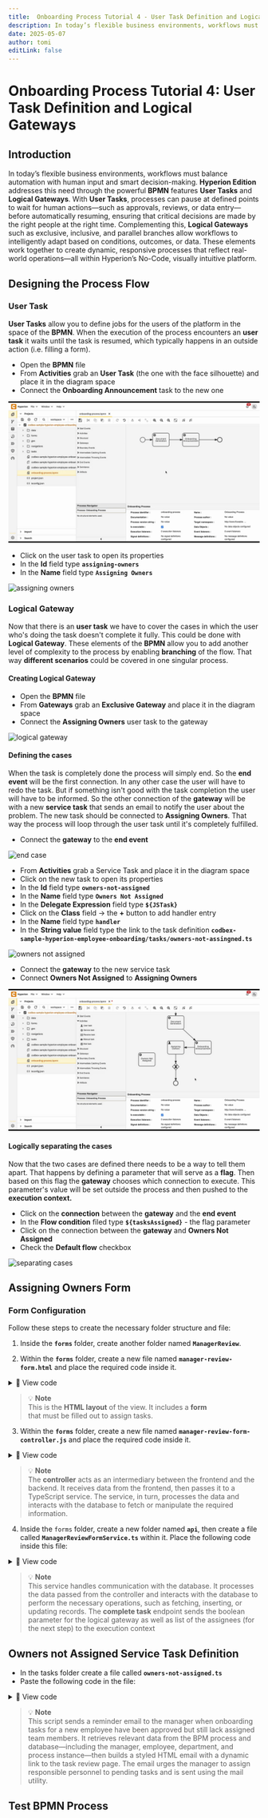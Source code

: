 ```yaml
---
title:  Onboarding Process Tutorial 4 - User Task Definition and Logical Gateways
description: In today’s flexible business environments, workflows must balance automation with human input and smart decision-making.
date: 2025-05-07
author: tomi
editLink: false
---
```


# Onboarding Process Tutorial 4: User Task Definition and Logical Gateways

## Introduction

In today’s flexible business environments, workflows must balance automation with human input and smart decision-making. **Hyperion Edition** addresses this need through the powerful **BPMN** features **User Tasks** and **Logical Gateways**.
With **User Tasks**, processes can pause at defined points to wait for human actions—such as approvals, reviews, or data entry—before automatically resuming, ensuring that critical decisions are made by the right people at the right time.
Complementing this, **Logical Gateways** such as exclusive, inclusive, and parallel branches allow workflows to intelligently adapt based on conditions, outcomes, or data.
These elements work together to create dynamic, responsive processes that reflect real-world operations—all within Hyperion’s No-Code, visually intuitive platform.

## Designing the Process Flow

### User Task

**User Tasks** allow you to define jobs for the users of the platform in the space of the **BPMN**. When the execution of the process encounters an **user task** it waits until the task is resumed, which typically happens in an outside action (i.e. filling a form).

-   Open the **BPMN** file
-	From **Activities** grab an **User Task** (the one with the face silhouette) and place it in the diagram space
-	Connect the **Onboarding Announcement** task to the new one

![creating user task](../../../../images/2025-05-07-onboarding-process/creating-user-task.gif)

-	Click on the user task to open its properties
-	In the **Id** field type **`assigning-owners`**
-	In the **Name** field type **`Assigning Owners`**

![assigning owners](../../../../images/2025-05-07-onboarding-process/assigning-owners.gif)

### Logical Gateway

Now that there is an **user task** we have to cover the cases in which the user who's doing the task doesn't complete it fully. This could be done with **Logical Gateway**. These elements of the **BPMN** allow you to add another level of complexity to the process by enabling **branching** of the flow. That way **different scenarios** could be covered in one singular process.

#### Creating Logical Gateway

-   Open the **BPMN** file
-	From **Gateways** grab an **Exclusive Gateway** and place it in the diagram space
-	Connect the **Assigning Owners** user task to the gateway

![logical gateway](../../../../images/2025-05-07-onboarding-process/creating-logical-gateway.gif)

#### Defining the cases

When the task is completely done the process will simply end. So the **end event** will be the first connection. In any other case the user will have to redo the task. But if something isn't good with the task completion the user will have to be informed. So the other connection of the **gateway** will be with a new **service task** that sends an email to notify the user about the problem. The new task should be connected to **Assigning Owners**. That way the process will loop through the user task until it's completely fulfilled.

-	Connect the **gateway** to the **end event**

![end case](../../../../images/2025-05-07-onboarding-process/end-case.gif)

-	From **Activities** grab a Service Task and place it in the diagram space
-	Click on the new task to open its properties
-	In the **Id** field type **`owners-not-assigned`**
-	In the **Name** field type **`Owners Not Assigned`**
-	In the **Delegate Expression** field type **`${JSTask}`**
-	Click on the **Class** field → the **+** button to add handler entry
-	In the **Name** field type **`handler`**
-	In the **String value** field type the link to the task definition **`codbex-sample-hyperion-employee-onboarding/tasks/owners-not-assingned.ts`**

![owners not assigned](../../../../images/2025-05-07-onboarding-process/owners-not-assingned.gif)

-	Connect the **gateway** to the new service task
-	Connect **Owners Not Assigned** to **Assigning Owners**

![default case](../../../../images/2025-05-07-onboarding-process/default-case.gif)

#### Logically separating the cases

Now that the two cases are defined there needs to be a way to tell them apart. That happens by defining a parameter that will serve as a **flag**. Then based on this flag the **gateway** chooses which connection to execute. This parameter's value will be set outside the process and then pushed to the **execution context.**

- Click on the **connection** between the **gateway** and the **end event**
- In the **Flow condition** filed type **`${tasksAssigned}`** - the flag parameter
- Click on the connection between the **gateway** and **Owners Not Assigned**
- Check the **Default flow** checkbox

![separating cases](../../../../images/2025-05-07-onboarding-process/separating-cases.gif)

## Assigning Owners Form

### Form Configuration

Follow these steps to create the necessary folder structure and file:

1. Inside the **`forms`** folder, create another folder named **`ManagerReview`**.

2. Within the **`forms`** folder, create a new file named **`manager-review-form.html`** and place the required code inside it.

<details>
  <summary>📄 View code</summary>
  
```
<!DOCTYPE html>
<html lang="en" xmlns="http://www.w3.org/1999/xhtml" ng-app="templateApp" ng-controller="templateController">

    <head>
        <meta charset="utf-8" />
        <meta name="viewport" content="width=device-width, initial-scale=1">
        <link rel="icon" sizes="any" href="data:;base64,iVBORw0KGgo=">
        <title config-title></title>
        <script type="text/javascript" src="manager-review-generate.js"></script>
        <script type="text/javascript" src="/services/js/platform-core/services/loader.js?id=view-js"></script>
        <link type="text/css" rel="stylesheet" href="/services/js/platform-core/services/loader.js?id=view-css" />
        <script src="manager-review-form-controller.js"></script>
    </head>

    <body class="bk-vbox">
        <h2 bk-title class="bk-padding--sm bk-center" wrap="true" header-size="2" aria-label="title" ng-if="hasAvailableTasks">Manager Review</h2>
        <bk-scrollbar class="bk-full-height bk-padding--sm bk-center--horizontal">
            <bk-fieldset ng-form="forms.details" class="bk-restrict-width--sm bk-full-width" ng-if="hasAvailableTasks">
                <bk-form-group name="entityForm">
                    <bk-form-item horizontal="false" ng-repeat="task in taskList track by task.Id">
                        <bk-form-label for="assignee-{{ $index }}" ng-required="true" colon="true">{{task.Name}}</bk-form-label>
                        <bk-combobox-input input-id="assignee-{{ $index }}" ng-required="true" ng-model="entity.assignees[task.Id]" dropdown-items="assigneeOptions" placeholder="Choose Assignee ..."
                            btn-aria-label="show/hide Assignee options" list-aria-label="Assignee options"></bk-combobox-input>
                    </bk-form-item>
                </bk-form-group>
            </bk-fieldset>
            <bk-message-page glyph="sap-icon--message-information" ng-if="!hasAvailableTasks">
                <bk-message-page-title>There are no tasks to assign at the moment</bk-message-page-title>
                <bk-message-page-subtitle>It looks like all the tasks have been completed or there are no new tasks to assign right now.</bk-message-page-subtitle>
            </bk-message-page>
        </bk-scrollbar>
        <bk-bar bar-design="footer" class="bk-margin-top--md" ng-if="hasAvailableTasks">
            <bk-bar-right>
                <bk-bar-element>
                    <bk-button label="Submit" state="emphasized" ng-click="submitAssignees()" ng-disabled="!(forms.details.$valid)"></bk-button>
                </bk-bar-element>
            </bk-bar-right>
        </bk-bar>
        <theme></theme>
    </body>

</html>

```
</details>

> 💡 **Note**  
> This is the **HTML layout** of the view. It includes a **form**  
> that must be filled out to assign tasks.

3. Within the **`forms`** folder, create a new file named **`manager-review-form-controller.js`** and place the required code inside it.


<details>
  <summary>📄 View code</summary>

```
angular.module('templateApp', ['blimpKit', 'platformView']).controller('templateController', ($scope, $http) => {

    const employeeId = new URLSearchParams(window.location.search).get('employeeId');
    const processInstanceId = new URLSearchParams(window.location.search).get('processId');

    $scope.entity = {
        assignees: {}
    };
    $scope.forms = {
        details: {},
    };

    const tasksUrl =
        "/services/ts/codbex-sample-hyperion-employee-onboarding/forms/ManagerReview/api/ManagerReviewFormService.ts/tasksData/" + employeeId;
    const employeeUrl =
        "/services/ts/codbex-sample-hyperion-employee-onboarding/forms/ManagerReview/api/ManagerReviewFormService.ts/employeeData";
    const updateAssigneeUrl =
        "/services/ts/codbex-sample-hyperion-employee-onboarding/forms/ManagerReview/api/ManagerReviewFormService.ts/updateAssignee";
    const completeTaskUrl =
        "/services/ts/codbex-sample-hyperion-employee-onboarding/forms/ManagerReview/api/ManagerReviewFormService.ts/completeTask/" + processInstanceId;

    $scope.hasAvailableTasks = false;

    $http.get(tasksUrl).then(response => {
        $scope.taskList = response.data;
        $scope.hasAvailableTasks = response.data.length > 0;
        $http.get(employeeUrl).then(response => {
            $scope.assigneeOptions = response.data;
        }).catch((error) => {
            console.error("Error getting employees data: ", error);
        });

    }).catch((error) => {
        console.error("Error getting tasks data: ", error);
    });

    $scope.submitAssignees = () => {
        $scope.taskList.forEach((task) => {

            const assigneeId = $scope.entity.assignees[task.Id];

            if (assigneeId) {
                const updateData = {
                    taskId: task.Id,
                    assigneeId: assigneeId,
                };

                $http.post(updateAssigneeUrl, updateData).then(response => {
                    console.log("Assignee updated successfully for task", task.Id, response.data);
                }).catch(function (error) {
                    console.error("Error updating assignee for task", task.Id, error);
                });
            } else {
                console.log("No assignee selected for task with ID: ", task.Id);
            }
        });

        const assigneeIds = Object.values($scope.entity.assignees);

        $http.post(completeTaskUrl, assigneeIds).then(response => {
            console.log("Tasks completed: ", response.data);
            $http.get(tasksUrl).then(response => {
                $scope.taskList = response.data;
                $scope.entity.assignees = {};
                $scope.hasAvailableTasks = response.data.length > 0;
            }).catch((error) => {
                console.error("Error refreshing task list", error);
            });
        }).catch((error) => {
            console.error("Error completing tasks list", error);
        });
    };

});
```
</details>

> 💡 **Note**  
> The **controller** acts as an intermediary between the frontend and the backend. It receives data from the frontend, then passes it to a TypeScript service. The service, in turn, processes the data and interacts with the database to fetch or manipulate the required information.


4. Inside the `forms` folder, create a new folder named **`api`**, then create a file called **`ManagerReviewFormService.ts`** within it. Place the following code inside this file:


<details>
  <summary>📄 View code</summary>

```
import { OnboardingTaskRepository as OnboardingTaskDao } from "codbex-sample-hyperion-employee-onboarding/gen/codbex-sample-hyperion-employee-onboarding/dao/OnboardingTask/OnboardingTaskRepository";
import { EmployeeRepository as EmployeeDao } from "codbex-sample-hyperion-employee-onboarding/gen/codbex-sample-hyperion-employee-onboarding/dao/Employee/EmployeeRepository";

import { Controller, Get, Post } from "sdk/http";
import { tasks, process } from "sdk/bpm";

@Controller
class ManagerReviewFormService {

    private readonly onboardingTaskDao;
    private readonly employeeDao;

    constructor() {
        this.onboardingTaskDao = new OnboardingTaskDao();
        this.employeeDao = new EmployeeDao();
    }

    @Get("/tasksData/:employeeId")
    public tasksData(_: any, ctx: any) {
        const employeeId = ctx.pathParameters.employeeId;

        const tasks = this.onboardingTaskDao.findAll({
            $filter: {
                equals: {
                    Employee: employeeId
                }
            }
        });

        const unassignedTasks = tasks.filter(t => typeof t.Assignee !== 'number');

        return unassignedTasks;
    }

    @Get("/employeeData")
    public employeeData() {
        return this.employeeDao.findAll({
            $filter: {
                equals: {
                    OnboardingStatus: 3
                }
            }
        }).map(function (value) {
            return {
                value: value.Id,
                text: value.Name
            };
        });
    }

    @Get("/newHireData")
    public newHireData() {
        return this.employeeDao.findAll({
            $filter: {
                equals: {
                    OnboardingStatus: 1
                }
            }
        }).map(function (value) {
            return {
                value: value.Id,
                text: value.Name
            };
        });
    }

    @Post("/updateAssignee")
    public updateAssignee(body: any) {

        let task = this.onboardingTaskDao.findById(body.taskId);

        task.Assignee = body.assigneeId;
        task.Status = 2; 

        this.onboardingTaskDao.update(task);
    }

    @Post("/completeTask/:processInstanceId")
    public completeTask(body: any, ctx: any) {
        const processInstanceId = ctx.pathParameters.processInstanceId;

        const task = tasks.list().filter(task => task.data.processInstanceId === processInstanceId);

        let assigneeTasks = process.getVariable(processInstanceId, "tasks");

        let finalTasks = [];

        for (let i = 0; i < assigneeTasks.length; i++) {
            const taskData = JSON.parse(assigneeTasks[i]);

            const task = {
                "Employee": taskData.Employee,
                "Name": taskData.Name,
                "Status": taskData.Status,
                "Link": taskData.Link,
                "Assignee": body[i]
            };

            finalTasks.push(task);
        }

        tasks.complete(task[0].data.id, {
            TaskAssignees: finalTasks,
            tasksAssigned: true
        });
    }

}
```

</details>

> 💡 **Note**   
> This service handles communication with the database. It processes the data passed from the controller and interacts with the database to perform the necessary operations, such as fetching, inserting, or updating records.
> The **complete task** endpoint sends the boolean parameter for the logical gateway as well as list of the assignees (for the next step) to the execution context


## Owners not Assigned Service Task Definition

- In the tasks folder create a file called **`owners-not-assigned.ts`**
- Paste the following code in the file:

<details>
  <summary>📄 View code</summary>

```typescript
import { EmployeeRepository  as  EmployeeDao } from  "codbex-sample-hyperion-employee-onboarding/gen/codbex-sample-hyperion-employee-onboarding/dao/Employee/EmployeeRepository";
import { DepartmentRepository  as  DepartmentDao } from  "codbex-sample-hyperion-employee-onboarding/gen/codbex-sample-hyperion-employee-onboarding/dao/Department/DepartmentRepository";

import { process } from  "sdk/bpm";
import { sendMail } from  "./mail-util";

const employeeDao = new  EmployeeDao();
const departmentDao = new  DepartmentDao();

const execution = process.getExecutionContext();
const executionId = execution.getId();

const managerId = process.getVariable(executionId, "Manager");
let managerLink = process.getVariable(executionId, "ManagerLink");
const employeeId = process.getVariable(executionId, "Employee");

const manager = employeeDao.findById(managerId);
if (!manager) {
throw  new  Error(`Employee with ID ${managerId} not found!`);
}

const employee = employeeDao.findById(employeeId);
if (!employee) {
throw  new  Error(`Employee with ID ${employeeId} not found!`);
}

const departmentName = departmentDao.findById(employee.Department).Name;

const subject = "No Assignees to Onboarding Tasks";
const processInstanceId = execution.getProcessInstanceId();

managerLink = `${managerLink}&processId=${processInstanceId}`;

const content = `
<div style="font-family: Arial, sans-serif; line-height: 1.6; color: #333; max-width: 600px; margin: auto; padding: 20px; border: 1px solid #ddd; border-radius: 10px;">
	<div style="text-align: left; margin-bottom: 20px;">
	<img src="https://raw.githubusercontent.com/codbex/codbex.github.io/main/docs/images/logos/codbex-logo.png" alt="Company Logo" style="width: 50px; height: 50px;">
	</div>
	<h2 style="color: #2c3e50; text-align: center;">Action Needed: Assign Onboarding Tasks</h2>
	<p>Dear ${manager.Name},</p>
	<p>The onboarding process for <strong>${employee.Name}</strong> (Department: <strong>${departmentName}</strong>) has been approved, but some onboarding tasks still do not have assigned team members.</p>
	<p>To ensure a smooth onboarding experience, please review the tasks and assign the appropriate assignees as soon as possible.</p>
	<div style="text-align: center; margin: 20px 0;">
    	<a href="${managerLink}" target="_blank" style="
        	display: inline-block;
        	padding: 12px 24px;
        	font-size: 16px;
        	color: #fff;
        	background-color: #007bff;
        	text-decoration: none;
        	border-radius: 5px;
    	">Review & Assign Tasks</a>
	</div>
	<p style="text-align: center; font-size: 14px; color: #555;">
    	Alternatively, you can access it here:
    	<a href="${managerLink}" target="_blank" style="color: #007bff; text-decoration: underline;">
        	Review and Assign Onboarding Tasks
    	</a>
	</p>
	<p>If you have any questions or need assistance, please contact the HR team.</p>
	<p>Best regards.</p>
</div>
`;

sendMail(manager.Email, subject, content);

```

</details>

> 💡 **Note**  
> This script sends a reminder email to the manager when onboarding tasks for a new employee have been approved but still lack assigned team members. It retrieves relevant data from the BPM process and database—including the manager, employee, department, and process instance—then builds a styled HTML email with a dynamic link to the task review page. The email urges the manager to assign responsible personnel to pending tasks and is sent using the mail utility.

## Test BPMN Process
